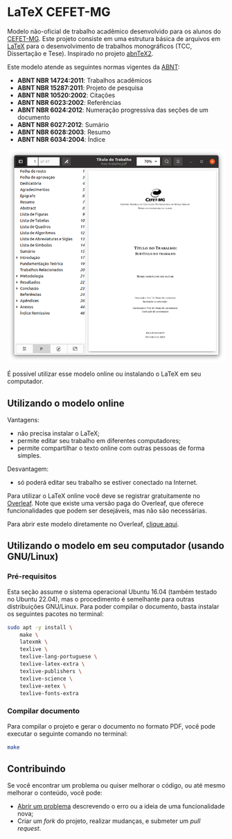 # LaTeX CEFET-MG

Modelo não-oficial de trabalho acadêmico desenvolvido para os alunos do [CEFET-MG](http://www.cefetmg.br/).
Este projeto consiste em uma estrutura básica de arquivos em [LaTeX](https://www.latex-project.org/) para o desenvolvimento de trabalhos monográficos (TCC, Dissertação e Tese).
Inspirado no projeto [abnTeX2](https://github.com/abntex/abntex2).

Este modelo atende as seguintes normas vigentes da [ABNT](http://www.abnt.org.br/):

- **ABNT NBR 14724:2011**: Trabalhos acadêmicos
- **ABNT NBR 15287:2011**: Projeto de pesquisa
- **ABNT NBR 10520:2002**: Citações
- **ABNT NBR 6023:2002**: Referências
- **ABNT NBR 6024:2012**: Numeração progressiva das seções de um documento
- **ABNT NBR 6027:2012**: Sumário
- **ABNT NBR 6028:2003**: Resumo
- **ABNT NBR 6034:2004**: Índice

[![exemplo](figuras/figura_exemplo.png)](https://www.overleaf.com/latex/templates/latex-cefetmg/vtpykndsqtkf)

É possível utilizar esse modelo online ou instalando o LaTeX em seu computador.

## Utilizando o modelo online

Vantagens:

- não precisa instalar o LaTeX;
- permite editar seu trabalho em diferentes computadores;
- permite compartilhar o texto online com outras pessoas de forma simples.

Desvantagem:

- só poderá editar seu trabalho se estiver conectado na Internet.

Para utilizar o LaTeX online você deve se registrar gratuitamente no [Overleaf](https://www.overleaf.com/latex/templates/latex-cefetmg/vtpykndsqtkf).
Note que existe uma versão paga do Overleaf, que oferece funcionalidades que podem ser desejáveis, mas não são necessárias.

Para abrir este modelo diretamente no Overleaf, [clique aqui](https://www.overleaf.com/latex/templates/latex-cefetmg/vtpykndsqtkf).

## Utilizando o modelo em seu computador (usando GNU/Linux)

### Pré-requisitos

Esta seção assume o sistema operacional Ubuntu 16.04 (também testado no Ubuntu 22.04), mas o procedimento é semelhante para outras distribuições GNU/Linux.
Para poder compilar o documento, basta instalar os seguintes pacotes no terminal:

```sh
sudo apt -y install \
    make \
    latexmk \
    texlive \
    texlive-lang-portuguese \
    texlive-latex-extra \
    texlive-publishers \
    texlive-science \
    texlive-xetex \
    texlive-fonts-extra
```

### Compilar documento

Para compilar o projeto e gerar o documento no formato PDF, você pode executar o seguinte comando no terminal:

```sh
make
```

## Contribuindo

Se você encontrar um problema ou quiser melhorar o código, ou até mesmo melhorar o conteúdo, você pode:

- [Abrir um problema](https://github.com/cfgnunes/latex-cefetmg/issues/new) descrevendo o erro ou a ideia de uma funcionalidade nova;
- Criar um _fork_ do projeto, realizar mudanças, e submeter um _pull request_.
